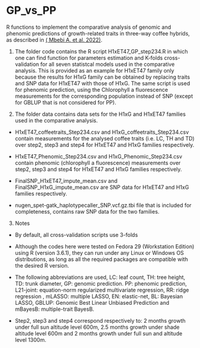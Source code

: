 # GP_vs_PP

R functions to implement the comparative analysis of genomic and phenomic predictions of growth-related traits in three-way coffee hybrids, as described in [( Mbebi A. et al. 2022)]( https://doi.org/10.1093/g3journal/jkac170).

1. The folder code contains the R script H1xET47_GP_step234.R in which one can find function for parameters estimation and K-folds cross-validation for all seven statistcal models used in the comparative analysis. This is provided as an example for H1xET47 family only because the results for H1xG family can be obtained by replacing traits and SNP data for H1xET47 with those of H1xG. The same script is used for phenomic prediction, using the Chlorophyll a fluorescence measurements for the corresponding population instead of SNP (except for GBLUP that is not considered for PP).

2. The folder data contains data sets for the H1xG and H1xET47 families used in the comparative analysis. 

  * H1xET47_coffeetraits_Step234.csv and H1xG_coffeetraits_Step234.csv contain measurements for the analysed coffee traits (i.e. LC, TH and TD) over step2, step3 and step4 for H1xET47 and H1xG families respectively.
 
  * H1xET47_Phenomic_Step234.csv and H1xG_Phenomic_Step234.csv contain phenomic (chlorophyll a fluorescence) measurements over step2, step3 and step4 for H1xET47 and H1xG families respectively.
  
  * FinalSNP_H1xET47_impute_mean.csv and FinalSNP_H1xG_impute_mean.csv are SNP data for H1xET47 and H1xG families respectively.
  
  * nugen_spet-gatk_haplotypecaller_SNP.vcf.gz.tbi file that is included for completeness, contains raw SNP data for the two families.

3. Notes

  * By default, all cross-validation scripts use 3-folds 

  * Although the codes here were tested on Fedora 29 (Workstation Edition) using R (version 3.6.1), they can run under any Linux or Windows OS distributions, as long as all the required packages are compatible with the desired R version.

  * The following abbreviations are used, LC: leaf count, TH: tree height, TD: trunk diameter, GP: genomic prediction. PP: phenomic prediction, L21-joint:  equation-norm regularized multivariate regression, RR: ridge regression , mLASSO: multiple LASSO, EN: elastic-net, BL: Bayesian LASSO, GBLUP: Genomic Best Linear Unbiased Prediction and mBayesB: multiple-trait BayesB.
  
  * Step2, step3 and step4 correspond respectively to: 2 months growth under full sun altitude level 600m, 2.5 months growth under shade altitude level 600m and 2 months growth under full sun and altitude level 1300m.



